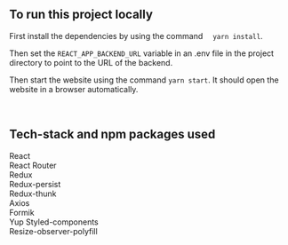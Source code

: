 ## To run this project locally

First install the dependencies by using the command  `yarn install`.

Then set the `REACT_APP_BACKEND_URL` variable in an .env file in the project 
directory to point to the URL of the backend.

Then start the website using the command `yarn start`. It should open the website
in a browser automatically.

<br />


## Tech-stack and npm packages used

React <br /> 
React Router <br />
Redux <br />
Redux-persist <br/>
Redux-thunk <br/>
Axios <br/>
Formik <br/>
Yup <brf/>
Styled-components <br/>
Resize-observer-polyfill <br/>







